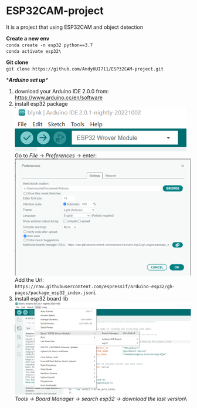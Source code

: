 # ESP32CAM-project
It is a project that using ESP32CAM and object detection


**Create a new env**\
`conda create -n esp32 python==3.7`\
`conda activate esp32\`

**Git clone**\
`git clone https://github.com/AndyHUI711/ESP32CAM-project.git`

****Arduino set up**\**
1. download your Arduino IDE 2.0.0 from:
https://www.arduino.cc/en/software
2. install esp32 package\
![img.png](img.png)\
Go to _File_ -> _Preferences_ -> enter: \
![img_1.png](img_1.png)\
Add the Url:\
`https://raw.githubusercontent.com/espressif/arduino-esp32/gh-pages/package_esp32_index.json`\
3. install esp32 board lib \
![img_2.png](img_2.png)
_Tools -> Board Manager -> search esp32 -> download the last version_\


